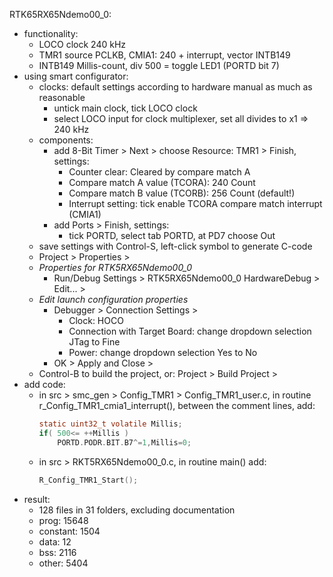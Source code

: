 RTK65RX65Ndemo00_0:
- functionality:
  - LOCO clock 240 kHz
  - TMR1 source PCLKB, CMIA1: 240 + interrupt, vector INTB149
  - INTB149 Millis-count, div 500 = toggle LED1 (PORTD bit 7)
- using smart configurator:
  - clocks: default settings according to hardware manual as much as reasonable
    - untick main clock, tick LOCO clock
    - select LOCO input for clock multiplexer, set all divides to x1 => 240 kHz
  - components:
    - add 8-Bit Timer > Next > choose Resource: TMR1 > Finish, settings:
      - Counter clear: Cleared by compare match A
      - Compare match A value (TCORA): 240 Count
      - Compare match B value (TCORB): 256 Count (default!)
      - Interrupt setting: tick enable TCORA compare match interrupt (CMIA1)
    - add Ports > Finish, settings:
      - tick PORTD, select tab PORTD, at PD7 choose Out
  - save settings with Control-S, left-click symbol to generate C-code
  - Project > Properties >
  - _Properties for RTK5RX65Ndemo00_0_
    - Run/Debug Settings > RTK5RX65Ndemo00_0 HardwareDebug > Edit... >
  - _Edit launch configuration properties_
    - Debugger > Connection Settings >
      - Clock: HOCO
      - Connection with Target Board: change dropdown selection JTag to Fine
      - Power: change dropdown selection Yes to No
    - OK > Apply and Close >
  - Control-B to build the project, or: Project > Build Project >
- add code:
  - in src > smc_gen > Config_TMR1 > Config_TMR1_user.c,
    in routine r_Config_TMR1_cmia1_interrupt(), between the comment lines, add:
    ```.c
    static uint32_t volatile Millis;
    if( 500<= ++Millis )
        PORTD.PODR.BIT.B7^=1,Millis=0;
    ```
  - in src > RKT5RX65Ndemo00_0.c, in routine main() add:
    ```.c
    R_Config_TMR1_Start();
    ``` 
- result:
  - 128 files in 31 folders, excluding documentation
  - prog: 15648
  - constant: 1504
  - data: 12
  - bss: 2116
  - other: 5404
